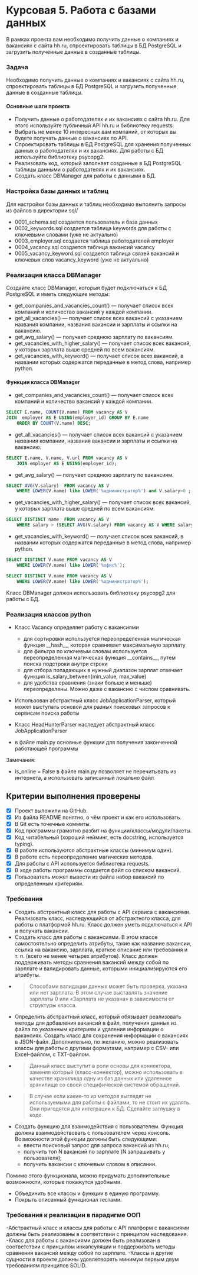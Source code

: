 # Курсовая 5.  Работа с базами данных

В рамках проекта вам необходимо получить данные о компаниях и вакансиях с сайта hh.ru, спроектировать таблицы в БД PostgreSQL и загрузить полученные данные в созданные таблицы.


### Задача
Необходимо получить данные о компаниях и вакансиях с сайта hh.ru, спроектировать таблицы в БД PostgreSQL и загрузить полученные данные в созданные таблицы.

#### Основные шаги проекта
- Получить данные о работодателях и их вакансиях с сайта hh.ru. Для этого используйте публичный API hh.ru и библиотеку requests.
- Выбрать не менее 10 интересных вам компаний, от которых вы будете получать данные о вакансиях по API.
- Спроектировать таблицы в БД PostgreSQL для хранения полученных данных о работодателях и их вакансиях. Для работы с БД используйте библиотеку psycopg2.
- Реализовать код, который заполняет созданные в БД PostgreSQL таблицы данными о работодателях и их вакансиях.
- Создать класс  DBManager для работы с данными в БД.

### Настройка базы данных и таблиц

Для настройки базы данных и таблиц необходимо выполнить запросы из файлов в директории sql/

- 0001_schema.sql  создается пользователь и база данных
- 0002_keywords.sql создается таблица  keywords для работы с ключевыми словами (уже не актуально)
- 0003_employer.sql создается таблица работодателей employer 
- 0004_vacancy.sql создается таблица вакансий vacancy
- 0005_vacancy_keyword.sql создается таблица связей вакансий и ключевых слов vacancy_keyword  (уже не актуально)

### Реализация класса DBManager

Создайте класс DBManager, который будет подключаться к БД PostgreSQL и иметь следующие методы:
- get_companies_and_vacancies_count() — получает список всех компаний и количество вакансий у каждой компании.  
- get_all_vacancies() — получает список всех вакансий с указанием названия компании, названия вакансии и зарплаты и ссылки на вакансию.
- get_avg_salary() — получает среднюю зарплату по вакансиям.
- get_vacancies_with_higher_salary() — получает список всех вакансий, у которых зарплата выше средней по всем вакансиям.
- get_vacancies_with_keyword() — получает список всех вакансий, в названии которых содержатся переданные в метод слова, например python.


#### Функции класса DBManager
- get_companies_and_vacancies_count() — получает список всех компаний и количество вакансий у каждой компании.  

``` sql
SELECT E.name, COUNT(V.name) FROM vacancy AS V
JOIN  employer AS E USING(employer_id) GROUP BY E.name
	ORDER BY COUNT(V.name) DESC;
```

- get_all_vacancies() — получает список всех вакансий с указанием названия компании, названия вакансии и зарплаты и ссылки на вакансию.
``` sql
SELECT E.name, V.name, V.url FROM vacancy AS V
	JOIN employer AS E USING(employer_id);
```
	
- get_avg_salary() — получает среднюю зарплату по вакансиям.
``` sql
SELECT AVG(V.salary)  FROM vacancy AS V
	WHERE LOWER(V.name) like LOWER('%администратор%') and V.salary>0 ;
```


- get_vacancies_with_higher_salary() — получает список всех вакансий, у которых зарплата выше средней по всем вакансиям.
``` sql
SELECT DISTINCT name  FROM vacancy AS V
	WHERE salary > (SELECT AVG(V.salary) FROM vacancy AS V WHERE salary>0);
```
	
- get_vacancies_with_keyword() — получает список всех вакансий, в названии которых содержатся переданные в метод слова, например python.
``` sql
SELECT DISTINCT V.name FROM vacancy AS V
	WHERE LOWER(V.name) like LOWER('%офис%');

SELECT DISTINCT V.name FROM vacancy AS V
	WHERE LOWER(V.name) like LOWER('%администратор%');
```




Класс DBManager должен использовать библиотеку psycopg2 для работы с БД.


### Реализация классов python

- Класс Vacancy определяет работу с вакансиями
  - для сортировки используется переопределенная магическая функция \_\_hash\_\_, которая сравнивает максимальную зарплату
  - для фильтра по ключевым словам используется переопределенная магическая функция \_\_contains\_\_, путем поиска подстроки внутри строки
  - для отбора попадающих в нужный диапазон зарплат отвечает функция is_salary_between(min_value, max_value)
  - для удобства сравнения (знаки больше и меньше) переопределены. Можно даже с вакансию с числом сравнивать. 

- Использован абстрактный класс JobApplicationParser, который может выступать основой для разных поисковых запросов к сервисам поиска работы
- Класс HeadHunterParser наследует абстрактный класс JobApplicationParser
- в файле main.py основные функции для получения законченной работающей программы 

Замечания:
- is_online = False в файле main.py позволяет не перечитывать из интернета, а использовать записанный локально файл


## Критерии выполнения проверены


- [x]  Проект выложили на GitHub.
- [x]  Из файла README понятно, о чём проект и как его использовать.
- [x]  В Git есть точечные коммиты.
- [x]  Код программы грамотно разбит на функции/классы/модули/пакеты.
- [x]  Код читабельный (хороший нейминг, есть docstring, используется typing).
- [x]  В работе используются абстрактные классы (минимум один).
- [x]  В работе есть переопределение магических методов.
- [x]  Для работы с API используется библиотека requests.
- [x]  В ходе работы программы создается файл со списком вакансий.
- [x]  Пользователь может вывести из файла набор вакансий по определенным критериям.

### Требования

- Создать абстрактный класс для работы с API сервиса с вакансиями. Реализовать класс, наследующийся от абстрактного класса, для работы с платформой hh.ru. Класс должен уметь подключаться к API и получать вакансии.
- Создать класс для работы с вакансиями. В этом классе самостоятельно определить атрибуты, такие как название вакансии, ссылка на вакансию, зарплата, краткое описание или требования и т. п. (всего не менее четырех атрибутов). Класс должен поддерживать методы сравнения вакансий между собой по зарплате и валидировать данные, которыми инициализируются его атрибуты. 
- > Способами валидации данных может быть проверка, указана или нет зарплата. В этом случае выставлять значение зарплаты 0 или «Зарплата не указана» в зависимости от структуры класса.
- Определить абстрактный класс, который обязывает реализовать методы для добавления вакансий в файл, получения данных из файла по указанным критериям и удаления информации о вакансиях. Создать класс для сохранения информации о вакансиях в JSON-файл. Дополнительно, по желанию, можно реализовать классы для работы с другими форматами, например с CSV- или Excel-файлом, с TXT-файлом.
- > Данный класс выступит в роли основы для коннектора, заменяя который (класс-коннектор), можно использовать в качестве хранилища одну из баз данных или удаленное хранилище со своей специфической системой обращений.
- > В случае если какие-то из методов выглядят не используемыми для работы с файлами, то не стоит их удалять. Они пригодятся для интеграции к БД. Сделайте заглушку в коде.
- Создать функцию для взаимодействия с пользователем. Функция должна взаимодействовать с пользователем через консоль. Возможности этой функции должны быть следующими: 
  - ввести поисковый запрос для запроса вакансий из hh.ru;
  - получить топ N вакансий по зарплате (N запрашивать у пользователя);
  - получить вакансии с ключевым словом в описании.

Помимо этого функционала, можно придумать дополнительные возможности, которые покажутся удобными.
- Объединить все классы и функции в единую программу.
- Покрыть описанный функционал тестами.


### Требования к реализации в парадигме ООП
-Абстрактный класс и классы для работы с API платформ с вакансиями должны быть реализованы в соответствии с принципом наследования.
-Класс для работы с вакансиями должен быть реализован в соответствии с принципом инкапсуляции и поддерживать методы сравнения вакансий между собой по зарплате.
-Классы и другие сущности в проекте должны удовлетворять минимум первым двум требованиям принципов SOLID.

